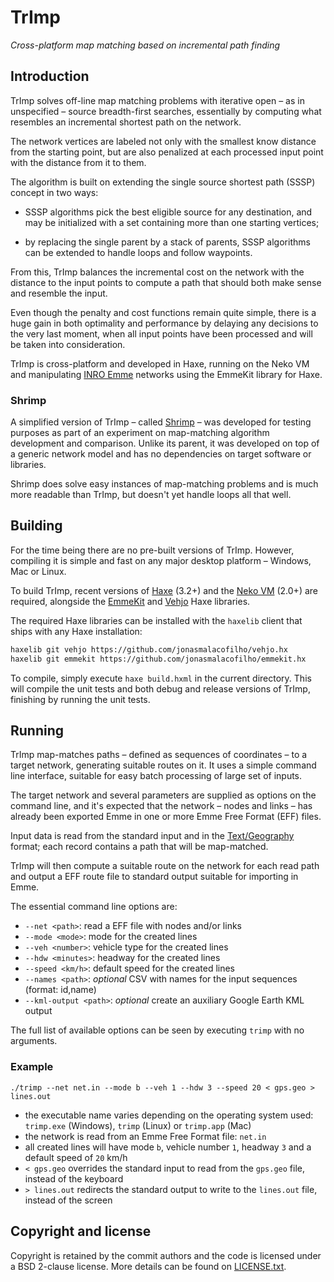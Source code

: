 TrImp
=====

_Cross-platform map matching based on incremental path finding_


Introduction
------------

TrImp solves off-line map matching problems with iterative open – as in
unspecified – source breadth-first searches, essentially by computing what
resembles an incremental shortest path on the network.

The network vertices are labeled not only with the smallest know distance from
the starting point, but are also penalized at each processed input point with
the distance from it to them.

The algorithm is built on extending the single source shortest path
(SSSP) concept in two ways:

 - SSSP algorithms pick the best eligible source for any destination, and may
   be initialized with a set containing more than one starting vertices;

 - by replacing the single parent by a stack of parents, SSSP algorithms can be
   extended to handle loops and follow waypoints.

From this, TrImp balances the incremental cost on the network with the distance
to the input points to compute a path that should both make sense and resemble
the input.

Even though the penalty and cost functions remain quite simple, there is a huge
gain in both optimality and performance by delaying any decisions to the very
last moment, when all input points have been processed and will be taken into
consideration.

TrImp is cross-platform and developed in Haxe, running on the Neko VM and
manipulating [INRO Emme][Emme] networks using the EmmeKit library for Haxe.


### Shrimp

A simplified version of TrImp – called [Shrimp] – was developed for testing
purposes as part of an experiment on map-matching algorithm development and
comparison.  Unlike its parent, it was developed on top of a generic network
model and has no dependencies on target software or libraries.

Shrimp does solve easy instances of map-matching problems and is much more
readable than TrImp, but doesn't yet handle loops all that well.


Building
--------

For the time being there are no pre-built versions of TrImp.  However,
compiling it is simple and fast on any major desktop platform – Windows, Mac or
Linux.

To build TrImp, recent versions of [Haxe][Haxe] (3.2+) and the [Neko VM][Neko]
(2.0+) are required, alongside the [EmmeKit] and [Vehjo] Haxe libraries.

The required Haxe libraries can be installed with the `haxelib` client that
ships with any Haxe installation:

```sh
haxelib git vehjo https://github.com/jonasmalacofilho/vehjo.hx
haxelib git emmekit https://github.com/jonasmalacofilho/emmekit.hx
```

To compile, simply execute `haxe build.hxml` in the current directory.  This will
compile the unit tests and both debug and release versions of TrImp, finishing
by running the unit tests.


Running
-------

TrImp map-matches paths – defined as sequences of coordinates – to a target
network, generating suitable routes on it.  It uses a simple command line
interface, suitable for easy batch processing of large set of inputs.

The target network and several parameters are supplied as options on the
command line, and it's expected that the network – nodes and links – has
already been exported Emme in one or more Emme Free Format (EFF) files.

Input data is read from the standard input and in the [Text/Geography]
format; each record contains a path that will be map-matched.

TrImp will then compute a suitable route on the network for each read path and
output a EFF route file to standard output suitable for importing in Emme.

The essential command line options are:

 - `--net <path>`: read a EFF file with nodes and/or links
 - `--mode <mode>`: mode for the created lines
 - `--veh <number>`: vehicle type for the created lines
 - `--hdw <minutes>`: headway for the created lines
 - `--speed <km/h>`: default speed for the created lines
 - `--names <path>`: *optional* CSV with names for the input sequences (format:
   id,name)
 - `--kml-output <path>`: *optional* create an auxiliary Google Earth KML
   output

The full list of available options can be seen by executing `trimp` with no
arguments.


### Example

```
./trimp --net net.in --mode b --veh 1 --hdw 3 --speed 20 < gps.geo > lines.out
```

 - the executable name varies depending on the operating system used:
   `trimp.exe` (Windows), `trimp` (Linux) or `trimp.app` (Mac)
 - the network is read from an Emme Free Format file: `net.in`
 - all created lines will have mode `b`, vehicle number `1`, headway `3` and a
   default speed of `20` km/h
 - `< gps.geo` overrides the standard input to read from the `gps.geo` file,
   instead of the keyboard
 - `> lines.out` redirects the standard output to write to the `lines.out`
   file, instead of the screen


## Copyright and license

Copyright is retained by the commit authors and the code is licensed under a
BSD 2-clause license.  More details can be found on [LICENSE.txt].


[EmmeKit]: https://github.com/jonasmalacofilho/emmekit.hx
[Emme]: http://www.inrosoftware.com/en/products/emme
[Haxe]: http://haxe.org
[Neko]: http://nekovm.org
[Shrimp]: https://github.com/jonasmalacofilho/map-matching-lab/blob/master/lab/mapMatching/Shrimp.hx
[Text/Geography]: formats.md#textgeography-for-lines
[Vehjo]: https://github.com/jonasmalacofilho/vehjo.hx
[experiment]: https://github.com/jonasmalacofilho/map-matching-lab
[LICENSE.txt]: LICENSE.txt

